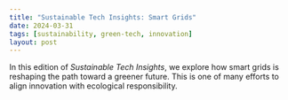 ```yaml
---
title: "Sustainable Tech Insights: Smart Grids"
date: 2024-03-31
tags: [sustainability, green-tech, innovation]
layout: post
---
```


In this edition of *Sustainable Tech Insights*, we explore how smart grids is reshaping the path toward a greener future. This is one of many efforts to align innovation with ecological responsibility.
